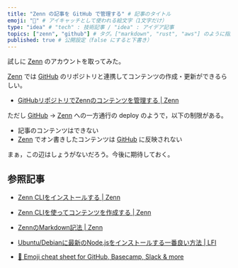 ```yaml
---
title: "Zenn の記事を GitHub で管理する" # 記事のタイトル
emoji: "💮" # アイキャッチとして使われる絵文字（1文字だけ）
type: "idea" # "tech" : 技術記事 / "idea" : アイデア記事
topics: ["zenn", "github"] # タグ。["markdown", "rust", "aws"] のように指定する
published: true # 公開設定（false にすると下書き）
---
```


試しに [Zenn] のアカウントを取ってみた。

[Zenn] では [GitHub] のリポジトリと連携してコンテンツの作成・更新ができるらしい。

- [GitHubリポジトリでZennのコンテンツを管理する | Zenn](https://zenn.dev/zenn/articles/connect-to-github)

ただし [GitHub] → [Zenn] への一方通行の deploy のようで，以下の制限がある。

- 記事のコンテンツはできない
- [Zenn] でオン書きしたコンテンツは [GitHub] に反映されない

まぁ，この辺はしょうがないだろう。今後に期待しておく。

## 参照記事

- [Zenn CLIをインストールする | Zenn](https://zenn.dev/zenn/articles/install-zenn-cli)
- [Zenn CLIを使ってコンテンツを作成する | Zenn](https://zenn.dev/zenn/articles/zenn-cli-guide)
- [ZennのMarkdown記法 | Zenn](https://zenn.dev/zenn/articles/markdown-guide)

- [Ubuntu/Debianに最新のNode.jsをインストールする一番良い方法 | LFI](https://linuxfan.info/install_nodejs_on_ubuntu_debian)
- [🎁 Emoji cheat sheet for GitHub, Basecamp, Slack & more](https://www.webfx.com/tools/emoji-cheat-sheet/)

[Zenn]: https://zenn.dev/ "Zenn｜プログラマーのための情報共有コミュニティ"
[GitHub]: https://github.com/
